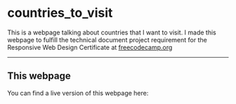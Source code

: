 # countries_to_visit
This is a webpage talking about countries that I want to visit. I made this webpage to fulfill the technical document project requirement for the Responsive Web Design Certificate at [freecodecamp.org](https://www.freecodecamp.org)

---

## This webpage
You can find a live version of this webpage here:
